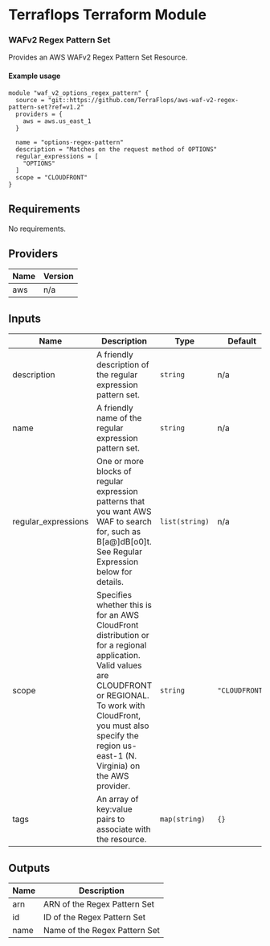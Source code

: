 # Terraflops Terraform Module
 
### WAFv2 Regex Pattern Set

Provides an AWS WAFv2 Regex Pattern Set Resource.

#### Example usage

```hcl-terraform
module "waf_v2_options_regex_pattern" {
  source = "git::https://github.com/TerraFlops/aws-waf-v2-regex-pattern-set?ref=v1.2"
  providers = {
    aws = aws.us_east_1
  }

  name = "options-regex-pattern"
  description = "Matches on the request method of OPTIONS"
  regular_expressions = [
    "OPTIONS"
  ]
  scope = "CLOUDFRONT"
}

```
## Requirements

No requirements.

## Providers

| Name | Version |
|------|---------|
| aws | n/a |

## Inputs

| Name | Description | Type | Default | Required |
|------|-------------|------|---------|:--------:|
| description | A friendly description of the regular expression pattern set. | `string` | n/a | yes |
| name | A friendly name of the regular expression pattern set. | `string` | n/a | yes |
| regular\_expressions | One or more blocks of regular expression patterns that you want AWS WAF to search for, such as B[a@]dB[o0]t. See Regular Expression below for details. | `list(string)` | n/a | yes |
| scope | Specifies whether this is for an AWS CloudFront distribution or for a regional application. Valid values are CLOUDFRONT or REGIONAL. To work with CloudFront, you must also specify the region us-east-1 (N. Virginia) on the AWS provider. | `string` | `"CLOUDFRONT"` | no |
| tags | An array of key:value pairs to associate with the resource. | `map(string)` | `{}` | no |

## Outputs

| Name | Description |
|------|-------------|
| arn | ARN of the Regex Pattern Set |
| id | ID of the Regex Pattern Set |
| name | Name of the Regex Pattern Set |

